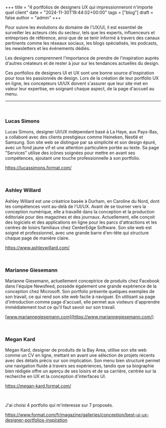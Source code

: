 +++
title = "4 portfolios de designers UX qui impressionneront n'importe quel client"
date = "2024-11-30T19:44:02+00:00"
tags = ["blog"]
draft = false
author = "admin"
+++

Pour suivre les évolutions du domaine de l'UX/UI, il est essentiel de surveiller les acteurs clés du secteur, tels que les experts, influenceurs et entreprises de référence, ainsi que de se tenir informé à travers des canaux pertinents comme les réseaux sociaux, les blogs spécialisés, les podcasts, les newsletters et les événements dédiés.

Les designers comprennent l'importance de prendre de l'inspiration auprès d'autres créateurs et de rester à jour sur les tendances actuelles du design.

Ces portfolios de designers UI et UX sont une bonne source d'inspiration pour tous les passionnés de design. Lors de la création de leur portfolio UX en ligne, les concepteurs UI/UX doivent s'assurer que leur site met en valeur leur expertise, en soignant chaque aspect, de la page d'accueil au menu.

---

<br />

### **Lucas Simons**

Lucas Simons, designer UI/UX indépendant basé à La Haye, aux Pays-Bas, a collaboré avec des clients prestigieux comme Heineken, Nestlé et Samsung. Son site web se distingue par sa simplicité et son design épuré, avec un fond jaune vif et une attention particulière portée au texte. Sa page "Services" utilise des icônes soignées pour mettre en avant ses compétences, ajoutant une touche professionnelle à son portfolio.

https://lucassimons.format.com/

<br />

### Ashley Willard

Ashley Willard est une créatrice basée à Durham, en Caroline du Nord, dont les compétences vont au-delà de l'UI/UX. Avant de se tourner vers la conception numérique, elle a travaillé dans la conception et la production éditoriale pour des magazines et des journaux. Actuellement, elle conçoit des logiciels et des applications en ligne pour les parcs d'attractions et les centres de loisirs familiaux chez CenterEdge Software. Son site web est soigné et professionnel, avec une grande barre d'en-tête qui structure chaque page de manière claire.

https://www.ashleywillard.com/

<br />

### Marianne Giesemann

Marianne Giesemann, actuellement conceptrice de produits chez Facebook dans l'équipe Newsfeed, possède également une grande expérience de la conception chez Microsoft. Son portfolio présente quelques exemples de son travail, ce qui rend son site web facile à naviguer. En utilisant sa page d'introduction comme page d'accueil, elle permet aux visiteurs d'apprendre immédiatement tout ce qu'il faut savoir sur son travail.

[www.mariannegiesemann.com](https://www.mariannegiesemann.com/)

<br />

### **Megan Kard**

Megan Kard, designer de produits de la Bay Area, utilise son site web comme un CV en ligne, mettant en avant une sélection de projets récents avec des détails précis sur son implication. Son menu bien structuré permet une navigation fluide à travers ses expériences, tandis que sa biographie bien rédigée offre un aperçu de ses loisirs et de sa carrière, centrée sur la recherche en UX et la conception d'interfaces UI.

https://megan-kard.format.com/

<br />

J'ai choisi 4 portfolio qui m'interesse sur 7 proposés.

https://www.format.com/fr/magazine/galleries/conception/best-ui-ux-designer-portfolios-inspiration
